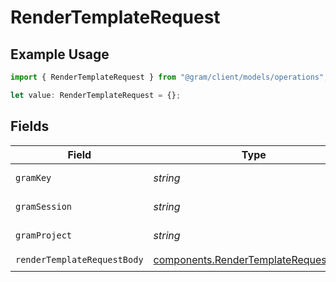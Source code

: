 # RenderTemplateRequest

## Example Usage

```typescript
import { RenderTemplateRequest } from "@gram/client/models/operations";

let value: RenderTemplateRequest = {};
```

## Fields

| Field                                                                                        | Type                                                                                         | Required                                                                                     | Description                                                                                  |
| -------------------------------------------------------------------------------------------- | -------------------------------------------------------------------------------------------- | -------------------------------------------------------------------------------------------- | -------------------------------------------------------------------------------------------- |
| `gramKey`                                                                                    | *string*                                                                                     | :heavy_minus_sign:                                                                           | API Key header                                                                               |
| `gramSession`                                                                                | *string*                                                                                     | :heavy_minus_sign:                                                                           | Session header                                                                               |
| `gramProject`                                                                                | *string*                                                                                     | :heavy_minus_sign:                                                                           | project header                                                                               |
| `renderTemplateRequestBody`                                                                  | [components.RenderTemplateRequestBody](../../models/components/rendertemplaterequestbody.md) | :heavy_check_mark:                                                                           | N/A                                                                                          |